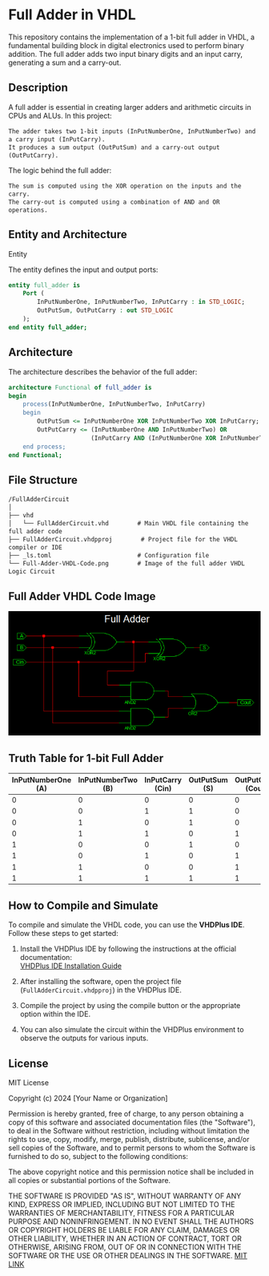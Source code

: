 # Full Adder in VHDL

This repository contains the implementation of a 1-bit full adder in VHDL, a fundamental building block in digital electronics used to perform binary addition. The full adder adds two input binary digits and an input carry, generating a sum and a carry-out.

## Description
A full adder is essential in creating larger adders and arithmetic circuits in CPUs and ALUs. In this project:

	The adder takes two 1-bit inputs (InPutNumberOne, InPutNumberTwo) and a carry input (InPutCarry).
	It produces a sum output (OutPutSum) and a carry-out output (OutPutCarry).

The logic behind the full adder:

	The sum is computed using the XOR operation on the inputs and the carry.
	The carry-out is computed using a combination of AND and OR operations.

## Entity and Architecture
Entity

The entity defines the input and output ports:
```vhdl
entity full_adder is
    Port (
        InPutNumberOne, InPutNumberTwo, InPutCarry : in STD_LOGIC;
        OutPutSum, OutPutCarry : out STD_LOGIC
    );
end entity full_adder;
```
## Architecture
The architecture describes the behavior of the full adder:
```vhdl
architecture Functional of full_adder is
begin
    process(InPutNumberOne, InPutNumberTwo, InPutCarry)
    begin
        OutPutSum <= InPutNumberOne XOR InPutNumberTwo XOR InPutCarry;
        OutPutCarry <= (InPutNumberOne AND InPutNumberTwo) OR 
                       (InPutCarry AND (InPutNumberOne XOR InPutNumberTwo));
    end process;
end Functional;
```

## File Structure
```
/FullAdderCircuit
│
├── vhd
│   └── FullAdderCircuit.vhd        # Main VHDL file containing the full adder code
├── FullAdderCircuit.vhdpproj        # Project file for the VHDL compiler or IDE
├── _ls.toml                        # Configuration file
└── Full-Adder-VHDL-Code.png        # Image of the full adder VHDL Logic Circuit
```
## Full Adder VHDL Code Image

![Full Adder VHDL Code](Full-Adder-VHDL-Code.png)

## Truth Table for 1-bit Full Adder

| InPutNumberOne (A) | InPutNumberTwo (B) | InPutCarry (Cin) | OutPutSum (S) | OutPutCarry (Cout) |
|--------------------|--------------------|------------------|---------------|--------------------|
| 0                  | 0                  | 0                | 0             | 0                  |
| 0                  | 0                  | 1                | 1             | 0                  |
| 0                  | 1                  | 0                | 1             | 0                  |
| 0                  | 1                  | 1                | 0             | 1                  |
| 1                  | 0                  | 0                | 1             | 0                  |
| 1                  | 0                  | 1                | 0             | 1                  |
| 1                  | 1                  | 0                | 0             | 1                  |
| 1                  | 1                  | 1                | 1             | 1                  |

## How to Compile and Simulate

To compile and simulate the VHDL code, you can use the **VHDPlus IDE**. Follow these steps to get started:

1. Install the VHDPlus IDE by following the instructions at the official documentation:  
   [VHDPlus IDE Installation Guide](https://vhdplus.com/docs/getstarted/#install-vhdplus-ide)
   
2. After installing the software, open the project file (`FullAdderCircuit.vhdpproj`) in the VHDPlus IDE.

3. Compile the project by using the compile button or the appropriate option within the IDE.

4. You can also simulate the circuit within the VHDPlus environment to observe the outputs for various inputs.
## License

MIT License

Copyright (c) 2024 [Your Name or Organization]

Permission is hereby granted, free of charge, to any person obtaining a copy
of this software and associated documentation files (the "Software"), to deal
in the Software without restriction, including without limitation the rights
to use, copy, modify, merge, publish, distribute, sublicense, and/or sell
copies of the Software, and to permit persons to whom the Software is
furnished to do so, subject to the following conditions:

The above copyright notice and this permission notice shall be included in all
copies or substantial portions of the Software.

THE SOFTWARE IS PROVIDED "AS IS", WITHOUT WARRANTY OF ANY KIND, EXPRESS OR
IMPLIED, INCLUDING BUT NOT LIMITED TO THE WARRANTIES OF MERCHANTABILITY,
FITNESS FOR A PARTICULAR PURPOSE AND NONINFRINGEMENT. IN NO EVENT SHALL THE
AUTHORS OR COPYRIGHT HOLDERS BE LIABLE FOR ANY CLAIM, DAMAGES OR OTHER
LIABILITY, WHETHER IN AN ACTION OF CONTRACT, TORT OR OTHERWISE, ARISING FROM,
OUT OF OR IN CONNECTION WITH THE SOFTWARE OR THE USE OR OTHER DEALINGS IN THE
SOFTWARE.
[MIT LINK](https://choosealicense.com/licenses/mit/)
